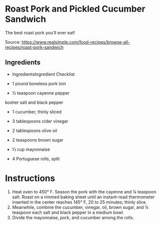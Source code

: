 # Roast Pork and Pickled Cucumber Sandwich

The best roast pork you'll ever eat!

Source: https://www.realsimple.com/food-recipes/browse-all-recipes/roast-pork-sandwich

## Ingredients

- IngredientsIngredient Checklist

- 1 pound boneless pork loin

- ½ teaspoon cayenne pepper

kosher salt and black pepper

- 1 cucumber, thinly sliced

- 3 tablespoons cider vinegar

- 2 tablespoons olive oil

- 2 teaspoons brown sugar

- ⅓ cup mayonnaise

- 4 Portuguese rolls, split

# Instructions

1. Heat oven to 450° F. Season the pork with the cayenne and ¼ teaspoon salt. Roast on a rimmed baking sheet until an instant-read thermometer inserted in the center reaches 145° F, 20 to 25 minutes; thinly slice.
2. Meanwhile, combine the cucumber, vinegar, oil, brown sugar, and ¼ teaspoon each salt and black pepper in a medium bowl.
3. Divide the mayonnaise, pork, and cucumber among the rolls.

